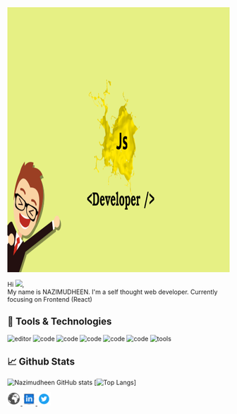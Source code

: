 <img src="https://github.com/NAZIMUDHEEN267/NAZIMUDHEEN267/blob/main/github.png" height="600" width="100%"/>

Hi <img src="https://raw.githubusercontent.com/MartinHeinz/MartinHeinz/master/wave.gif" width="30px">,
<br />
My name is NAZIMUDHEEN. I'm a self thought web developer. Currently focusing on Frontend (React)




## 🔧 Tools & Technologies

![editor](https://img.shields.io/badge/Editor-code-yellow)
![code](https://img.shields.io/badge/code-html-yellow)
![code](https://img.shields.io/badge/code-css-yellow)
![code](https://img.shields.io/badge/code-javascript-yellow)
![code](https://img.shields.io/badge/code-react-yellow)
![code](https://img.shields.io/badge/code-scss-yellow)
![tools](https://img.shields.io/badge/tools-github-yellow) 



## 📈 Github Stats



![Nazimudheen GitHub stats](https://github-readme-stats.vercel.app/api?username=nazimudheen267&theme=flag-india&show_icons=true)
[![Top Langs](https://github-readme-stats.vercel.app/api/top-langs/?username=nazimudheen267&theme=flag-india&layout=compact)]

<a href="https://nazimudheenti-portfolio.netlify.app">
 <img src="https://github.com/NAZIMUDHEEN267/NAZIMUDHEEN267/blob/main/globe.png" alt="portfolio.png" width="30" />
</a>

<a href="https://www.linkedin.com/in/nazimudheen-ti-405a341b1/?originalSubdomain=in">
 <img src="https://github.com/NAZIMUDHEEN267/NAZIMUDHEEN267/blob/main/linkedin.png" alt="linkedin.png" width="30" />
</a>

<a href="https://twitter.com/nazimudheent">
 <img src="https://github.com/NAZIMUDHEEN267/NAZIMUDHEEN267/blob/main/twitter.png" alt="twitter.png" width="30" />
</a>
